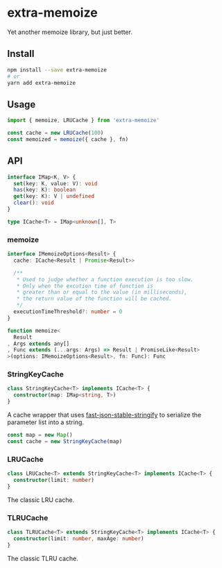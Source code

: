 # extra-memoize
Yet another memoize library, but just better.

## Install

```sh
npm install --save extra-memoize
# or
yarn add extra-memoize
```

## Usage

```ts
import { memoize, LRUCache } from 'extra-memoize'

const cache = new LRUCache(100)
const memoized = memoize({ cache }, fn)
```

## API

```ts
interface IMap<K, V> {
  set(key: K, value: V): void
  has(key: K): boolean
  get(key: K): V | undefined
  clear(): void
}

type ICache<T> = IMap<unknown[], T>
```

### memoize

```ts
interface IMemoizeOptions<Result> {
  cache: ICache<Result | Promise<Result>>

  /**
   * Used to judge whether a function execution is too slow.
   * Only when the excution time of function is
   * greater than or equal to the value (in milliseconds),
   * the return value of the function will be cached.
   */
  executionTimeThreshold?: number = 0
}

function memoize<
  Result
, Args extends any[]
, Func extends (...args: Args) => Result | PromiseLike<Result>
>(options: IMemoizeOptions<Result>, fn: Func): Func
```

### StringKeyCache

```ts
class StringKeyCache<T> implements ICache<T> {
  constructor(map: IMap<string, T>)
}
```

A cache wrapper that uses [fast-json-stable-stringify]
to serialize the parameter list into a string.

```ts
const map = new Map()
const cache = new StringKeyCache(map)
```

[fast-json-stable-stringify]: https://www.npmjs.com/package/fast-json-stable-stringify

### LRUCache

```ts
class LRUCache<T> extends StringKeyCache<T> implements ICache<T> {
  constructor(limit: number)
}
```

The classic LRU cache.

### TLRUCache

```ts
class TLRUCache<T> extends StringKeyCache<T> implements ICache<T> {
  constructor(limit: number, maxAge: number)
}
```

The classic TLRU cache.
